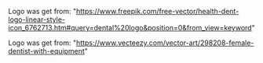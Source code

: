 
Logo was get from: "https://www.freepik.com/free-vector/health-dent-logo-linear-style-icon_6762713.htm#query=dental%20logo&position=0&from_view=keyword"

Logo was get from: "https://www.vecteezy.com/vector-art/298208-female-dentist-with-equipment"
